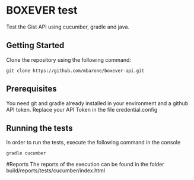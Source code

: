 
# BOXEVER test

Test the Gist API using cucumber, gradle and java.

## Getting Started

Clone the repository using the following command:

```
git clone https://github.com/mbarone/boxever-api.git
```

## Prerequisites

You need git and gradle already installed in your environment and a github API token.
Replace your API Token in the file credential.config


## Running the tests

In order to run the tests, execute the following command in the console


```
gradle cucumber

```

#Reports
The reports of the execution can be found in the folder build/reports/tests/cucumber/index.html